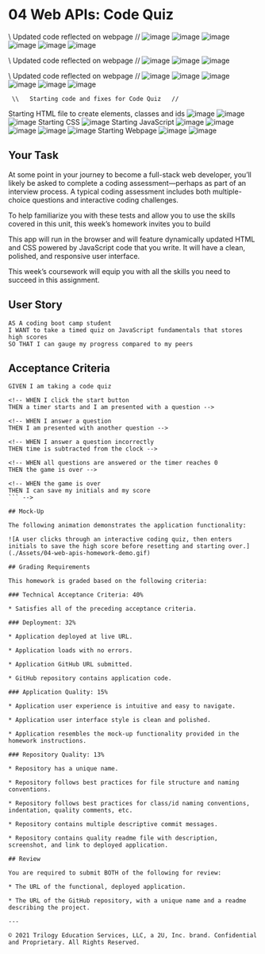 # 04 Web APIs: Code Quiz

\\        Updated code reflected on webpage            //
![image](https://user-images.githubusercontent.com/79474830/113817207-9692cd80-973b-11eb-96dd-f020c7e0865a.png)
![image](https://user-images.githubusercontent.com/79474830/113817223-9eeb0880-973b-11eb-833d-8fc97ee638fe.png)
![image](https://user-images.githubusercontent.com/79474830/113817259-af9b7e80-973b-11eb-83c9-18c94c02646e.png)
![image](https://user-images.githubusercontent.com/79474830/113817294-bcb86d80-973b-11eb-9d31-1652cb125017.png)
![image](https://user-images.githubusercontent.com/79474830/113817312-c4781200-973b-11eb-98bb-8aa5f354e308.png)
![image](https://user-images.githubusercontent.com/79474830/113817344-cfcb3d80-973b-11eb-97d1-aea2d38b5f3b.png)


\\        Updated code reflected on webpage            //
![image](https://user-images.githubusercontent.com/79474830/113815783-5b8f9a80-9739-11eb-839e-545cc0b2017d.png)
![image](https://user-images.githubusercontent.com/79474830/113815838-6fd39780-9739-11eb-8453-9732a183c10e.png)
![image](https://user-images.githubusercontent.com/79474830/113815970-a90c0780-9739-11eb-8738-18b7305c5985.png)



\\        Updated code reflected on webpage            //
![image](https://user-images.githubusercontent.com/79474830/113812276-70692f80-9733-11eb-80d4-d9fc883710b8.png)
![image](https://user-images.githubusercontent.com/79474830/113812298-795a0100-9733-11eb-8f41-4a55d04faaf6.png)
![image](https://user-images.githubusercontent.com/79474830/113812327-8676f000-9733-11eb-9c90-bd5a9a58f00d.png)
![image](https://user-images.githubusercontent.com/79474830/113812349-9098ee80-9733-11eb-9097-b09520505d7b.png)
![image](https://user-images.githubusercontent.com/79474830/113812379-a1496480-9733-11eb-9a5e-346577297c04.png)
![image](https://user-images.githubusercontent.com/79474830/113812416-b0c8ad80-9733-11eb-83e7-fe076dbbcc45.png)



     \\   Starting code and fixes for Code Quiz   //
Starting HTML file to create elements, classes and ids
  ![image](https://user-images.githubusercontent.com/79474830/113674504-deecb580-967f-11eb-8ee1-36f955625828.png)
  ![image](https://user-images.githubusercontent.com/79474830/113674573-f0ce5880-967f-11eb-81f3-4a02cbe6effd.png)
  ![image](https://user-images.githubusercontent.com/79474830/113674614-004da180-9680-11eb-975f-8abc75dd1c68.png)
Starting CSS
  ![image](https://user-images.githubusercontent.com/79474830/113675189-b74a1d00-9680-11eb-82f3-e14acb977aee.png)
Starting JavaScript
  ![image](https://user-images.githubusercontent.com/79474830/113675237-c630cf80-9680-11eb-91db-5d83b6578dcf.png)
  ![image](https://user-images.githubusercontent.com/79474830/113675304-d648af00-9680-11eb-9568-5fda2d5a4b10.png)
  ![image](https://user-images.githubusercontent.com/79474830/113675350-e2347100-9680-11eb-82a1-713929cdd535.png)
  ![image](https://user-images.githubusercontent.com/79474830/113675418-f2e4e700-9680-11eb-9ea2-05f9977fe270.png)
  ![image](https://user-images.githubusercontent.com/79474830/113675469-ff693f80-9680-11eb-93e3-3e49dd6124ec.png)
Starting Webpage
  ![image](https://user-images.githubusercontent.com/79474830/113675521-114ae280-9681-11eb-90de-1bae668b5b79.png)
  ![image](https://user-images.githubusercontent.com/79474830/113675571-1e67d180-9681-11eb-8797-e18661031c4d.png)



   

## Your Task

At some point in your journey to become a full-stack web developer, you’ll likely be asked to complete a coding assessment&mdash;perhaps as part of an interview process. A typical coding assessment includes both multiple-choice questions and interactive coding challenges. 

To help familiarize you with these tests and allow you to use the skills covered in this unit, this week’s homework invites you to build
 <!-- a timed coding quiz with multiple-choice questions.  -->
 This app will run in the browser and will feature dynamically updated HTML and CSS powered by JavaScript code that you write. It will have a clean, polished, and responsive user interface. 

This week’s coursework will equip you with all the skills you need to succeed in this assignment.

## User Story

```
AS A coding boot camp student
I WANT to take a timed quiz on JavaScript fundamentals that stores high scores
SO THAT I can gauge my progress compared to my peers
```

## Acceptance Criteria

```
GIVEN I am taking a code quiz

<!-- WHEN I click the start button
THEN a timer starts and I am presented with a question -->

<!-- WHEN I answer a question
THEN I am presented with another question -->

<!-- WHEN I answer a question incorrectly
THEN time is subtracted from the clock -->

<!-- WHEN all questions are answered or the timer reaches 0
THEN the game is over -->

<!-- WHEN the game is over
THEN I can save my initials and my score
``` -->

## Mock-Up

The following animation demonstrates the application functionality:

![A user clicks through an interactive coding quiz, then enters initials to save the high score before resetting and starting over.](./Assets/04-web-apis-homework-demo.gif)

## Grading Requirements

This homework is graded based on the following criteria: 

### Technical Acceptance Criteria: 40%

* Satisfies all of the preceding acceptance criteria.

### Deployment: 32%

* Application deployed at live URL.

* Application loads with no errors.

* Application GitHub URL submitted.

* GitHub repository contains application code.

### Application Quality: 15%

* Application user experience is intuitive and easy to navigate.

* Application user interface style is clean and polished.

* Application resembles the mock-up functionality provided in the homework instructions.

### Repository Quality: 13%

* Repository has a unique name.

* Repository follows best practices for file structure and naming conventions.

* Repository follows best practices for class/id naming conventions, indentation, quality comments, etc.

* Repository contains multiple descriptive commit messages.

* Repository contains quality readme file with description, screenshot, and link to deployed application.

## Review

You are required to submit BOTH of the following for review:

* The URL of the functional, deployed application.

* The URL of the GitHub repository, with a unique name and a readme describing the project.

---

© 2021 Trilogy Education Services, LLC, a 2U, Inc. brand. Confidential and Proprietary. All Rights Reserved.

